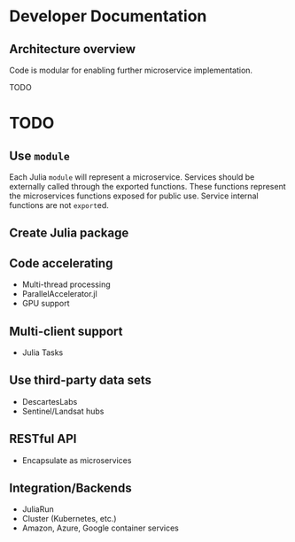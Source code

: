 # Developer Documentation
## Architecture overview
Code is modular for enabling further microservice implementation.

TODO

# TODO
## Use `module` 
Each Julia `module` will represent a microservice. Services should be externally called through the exported functions. These functions represent the microservices functions exposed for public use. Service internal functions are not `export`ed.

## Create Julia package

## Code accelerating
 * Multi-thread processing 
 * ParallelAccelerator.jl
 * GPU support

## Multi-client support
 * Julia Tasks

## Use third-party data sets
* DescartesLabs
* Sentinel/Landsat hubs

## RESTful API
* Encapsulate as microservices

## Integration/Backends
* JuliaRun
* Cluster (Kubernetes, etc.)
* Amazon, Azure, Google container services